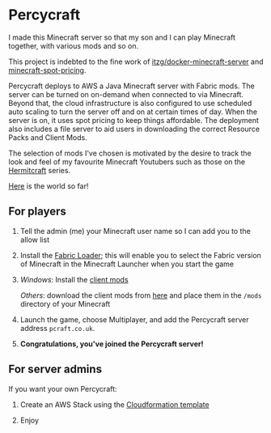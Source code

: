 Percycraft
==========

I made this Minecraft server so that my son and I can play Minecraft together, with various mods and so on. 

This project is indebted to the fine work of [itzg/docker-minecraft-server](https://github.com/itzg/docker-minecraft-server) and [minecraft-spot-pricing](https://github.com/vatertime/minecraft-spot-pricing).

Percycraft deploys to AWS a Java Minecraft server with Fabric mods. The server can be turned on on-demand when connected to via Minecraft. Beyond that, the cloud infrastructure is also configured to use scheduled auto scaling to turn the server off and on at certain times of day. When the server is on, it uses spot pricing to keep things affordable. The deployment also includes a file server to aid users in downloading the correct Resource Packs and Client Mods.

The selection of mods I've chosen is motivated by the desire to track the look and feel of my favourite Minecraft Youtubers such as those on the [Hermitcraft](https://hermitcraft.com/) series.

[Here](http://cdn.pcraft.co.uk/album/latest.png) is the world so far!

For players
-----------

1. Tell the admin (me) your Minecraft user name so I can add you to the allow list

2. Install the [Fabric Loader](https://fabricmc.net/use/); this will enable you to select the Fabric version of Minecraft in the Minecraft Launcher when you start the game

3. *Windows*: Install the [client mods](http://cdn.pcraft.co.uk/percycraft-installer.exe)

   *Others*: download the client mods from [here](http://cdn.pcraft.co.uk/mods) and place them in the `/mods` directory of your Minecraft

6. Launch the game, choose Multiplayer, and add the Percycraft server address `pcraft.co.uk`.
  
7. **Congratulations, you've joined the Percycraft server!**

For server admins
-----------------
If you want your own Percycraft:

1. Create an AWS Stack using the [Cloudformation template](aws/cf.yml)

3. Enjoy
